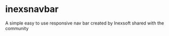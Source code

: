 # inexsnavbar
A simple easy to use responsive nav bar created by Inexsoft shared with the community

